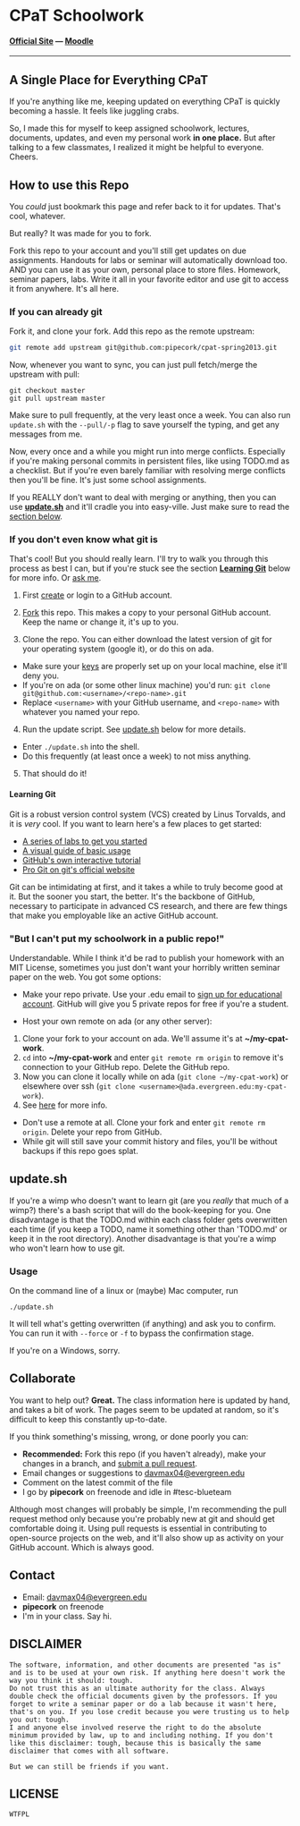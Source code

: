 CPaT Schoolwork
===============
#### [Official Site][cpat-blog] —  [Moodle][cpat-moodle]

***

## A Single Place for Everything CPaT
If you're anything like me, keeping updated on everything CPaT is quickly becoming a hassle. 
It feels like juggling crabs.


So, I made this for myself to keep assigned schoolwork, lectures, documents, updates, and even my personal work **in one place.** But after talking to a few classmates, I realized it might be helpful to everyone. Cheers.

## How to use this Repo
You *could* just bookmark this page and refer back to it for updates. That's cool, whatever. 

But really? It was made for you to fork. 

Fork this repo to your account and you'll still get updates on due assignments. Handouts for labs or seminar will automatically download too. AND you can use it as your own, personal place to store files. Homework, seminar papers, labs. Write it all in your favorite editor and use git to access it from anywhere. It's all here.

### If you can already git
Fork it, and clone your fork. Add this repo as the remote upstream:

```bash
git remote add upstream git@github.com:pipecork/cpat-spring2013.git
```

Now, whenever you want to sync, you can just pull fetch/merge the upstream with pull:

```
git checkout master
git pull upstream master
```

Make sure to pull frequently, at the very least once a week. You can also run ```update.sh``` with the ```--pull/-p``` flag to save yourself the typing, and get any messages from me.

Now, every once and a while you might run into merge conflicts. Especially if you're making personal commits in persistent files, like using TODO.md as a checklist. But if you're even barely familiar with resolving merge conflicts then you'll be fine. It's just some school assignments.

If you REALLY don't want to deal with merging or anything, then you can use [**update.sh**](#updatesh) and it'll cradle you into easy-ville. Just make sure to read the [section below](#updatesh).

### If you don't even know what git is
That's cool! But you should really learn. I'll try to walk you through this process as best I can, but if you're stuck see the section [**Learning Git**](#learning-git) below for more info. Or [ask me](#contact).

1. First [create](https://github.com/signup/free) or login to a GitHub account. 

2. [Fork](https://help.github.com/articles/fork-a-repo) this repo. This makes a copy to your personal GitHub account. Keep the name or change it, it's up to you.

3. Clone the repo. You can either download the latest version of git for your operating system (google it), or do this on ada.
 * Make sure your [keys](https://github.com/settings/ssh) are properly set up on your local machine, else it'll deny you.
 * If you're on ada (or some other linux machine) you'd run: ```git clone git@github.com:<username>/<repo-name>.git ```
  * Replace ```<username>``` with your GitHub username, and ```<repo-name>``` with whatever you named your repo.

4. Run the update script. See [update.sh](#updatesh) below for more details.
 * Enter ```./update.sh``` into the shell.
 * Do this frequently (at least once a week) to not miss anything.

5. That should do it!

#### Learning Git
Git is a robust version control system (VCS) created by Linus Torvalds, and it is *very* cool. If you want to learn here's a few places to get started:

* [A series of labs to get you started](http://gitimmersion.com/)
* [A visual guide of basic usage](http://marklodato.github.io/visual-git-guide/index-en.html)
* [GitHub's own interactive tutorial](http://try.github.io/)
* [Pro Git on git's official website](http://git-scm.com/book)

Git can be intimidating at first, and it takes a while to truly become good at it. But the sooner you start, the better. It's the backbone of GitHub, necessary to participate in advanced CS research, and there are few things that make you employable like an active GitHub account.

### "But I can't put my schoolwork in a public repo!"
Understandable. While I think it'd be rad to publish your homework with an MIT License, sometimes you just don't want your horribly written seminar paper on the web. You got some options:

* Make your repo private. Use your .edu email to [sign up for educational account](https://github.com/edu). GitHub will give you 5 private repos for free if you're a student.

* Host your own remote on ada (or any other server):
 1. Clone your fork to your account on ada. We'll assume it's at **~/my-cpat-work**. 
 2. ```cd``` into **~/my-cpat-work** and enter ```git remote rm origin``` to remove it's connection to your GitHub repo. Delete the GitHub repo.
 3. Now you can clone it locally while on ada (```git clone ~/my-cpat-work```) or elsewhere over ssh (```git clone <username>@ada.evergreen.edu:my-cpat-work```).
 4. See [here](http://git-scm.com/book/en/Git-on-the-Server-The-Protocols) for more info.

* Don't use a remote at all. Clone your fork and enter ```git remote rm origin```. Delete your repo from GitHub.
 * While git will still save your commit history and files, you'll be without backups if this repo goes splat.

## update.sh
If you're a wimp who doesn't want to learn git (are you *really* that much of a wimp?) there's a bash script that will do the book-keeping for you. One disadvantage is that the TODO.md within each class folder gets overwritten each time (if you keep a TODO, name it something other than 'TODO.md' or keep it in the root directory). Another disadvantage is that you're a wimp who won't learn how to use git. 

### Usage
On the command line of a linux or (maybe) Mac computer, run
```
./update.sh
```

It will tell what's getting overwritten (if anything) and ask you to confirm. You can run it with ```--force``` or ```-f``` to bypass the confirmation stage.

If you're on a Windows, sorry.

## Collaborate
You want to help out? **Great.** The class information here is updated by hand, and takes a bit of work. The pages seem to be updated at random, so it's difficult to keep this constantly up-to-date.

If you think something's missing, wrong, or done poorly you can:

* **Recommended:** Fork this repo (if you haven't already), make your changes in a branch, and [submit a pull request](https://help.github.com/articles/using-pull-requests).
* Email changes or suggestions to davmax04@evergreen.edu
* Comment on the latest commit of the file 
* I go by **pipecork** on freenode and idle in #tesc-blueteam

Although most changes will probably be simple, I'm recommending the pull request method only because you're probably new at git and should get comfortable doing it. Using pull requests is essential in contributing to open-source projects on the web, and it'll also show up as activity on your GitHub account. Which is always good.

## Contact
* Email: davmax04@evergreen.edu
* **pipecork** on freenode
* I'm in your class. Say hi.

## DISCLAIMER

```
The software, information, and other documents are presented "as is" 
and is to be used at your own risk. If anything here doesn't work the 
way you think it should: tough. 
Do not trust this as an ultimate authority for the class. Always 
double check the official documents given by the professors. If you 
forget to write a seminar paper or do a lab because it wasn't here, 
that's on you. If you lose credit because you were trusting us to help 
you out: tough. 
I and anyone else involved reserve the right to do the absolute 
minimum provided by law, up to and including nothing. If you don't 
like this disclaimer: tough, because this is basically the same 
disclaimer that comes with all software. 

But we can still be friends if you want.
```

## LICENSE
    WTFPL

<!--- Link Directory -->
[cpat-blog]: http://blogs.evergreen.edu/cpat
[cpat-moodle]: https://moodle.evergreen.edu/course/view.php?id=3105
